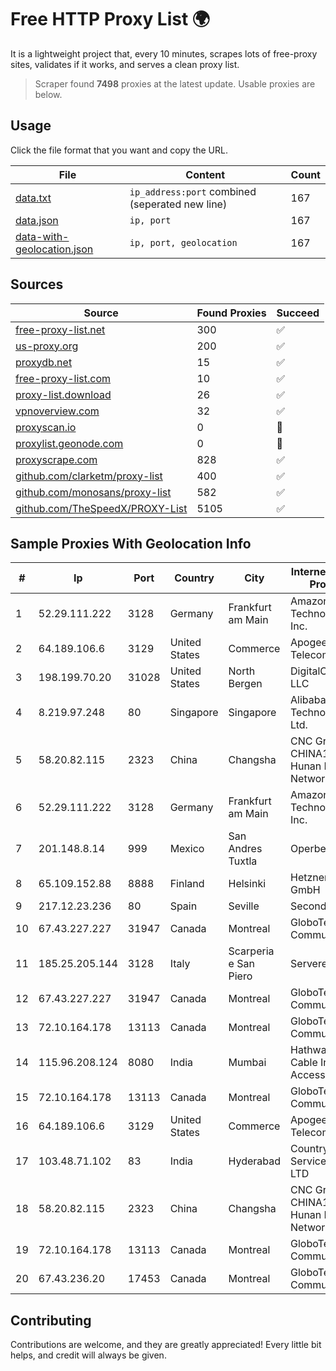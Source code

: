 
# Free HTTP Proxy List 🌍

It is a lightweight project that, every 10 minutes, scrapes lots of free-proxy sites, validates if it works, and serves a clean proxy list.


> Scraper found **7498** proxies at the latest update. Usable proxies are below.

## Usage

Click the file format that you want and copy the URL.


|File|Content|Count|
|----|-------|-----|
|[data.txt](https://raw.githubusercontent.com/themiralay/Proxy-List-World/master/data.txt)|`ip_address:port` combined (seperated new line)|167|
|[data.json](https://raw.githubusercontent.com/themiralay/Proxy-List-World/master/data.json)|`ip, port`|167|
|[data-with-geolocation.json](https://raw.githubusercontent.com/themiralay/Proxy-List-World/master/data-with-geolocation.json)|`ip, port, geolocation`|167|

## Sources

|Source|Found Proxies|Succeed|
|------|-------------|-------|
|[free-proxy-list.net](https://free-proxy-list.net)|300|✅|
|[us-proxy.org](https://www.us-proxy.org)|200|✅|
|[proxydb.net](http://proxydb.net)|15|✅|
|[free-proxy-list.com](https://free-proxy-list.com/?page=&port=&type%5B%5D=http&type%5B%5D=https&up_time=0&search=Search)|10|✅|
|[proxy-list.download](https://www.proxy-list.download/HTTP)|26|✅|
|[vpnoverview.com](https://vpnoverview.com/privacy/anonymous-browsing/free-proxy-servers)|32|✅|
|[proxyscan.io](https://www.proxyscan.io)|0|🚫|
|[proxylist.geonode.com](https://proxylist.geonode.com/api/proxy-list?limit=300&page=1&sort_by=lastChecked&sort_type=desc&protocols=http,https)|0|🚫|
|[proxyscrape.com](https://api.proxyscrape.com/v2/?request=displayproxies&protocol=http&timeout=10000&country=all&ssl=all&anonymity=all)|828|✅|
|[github.com/clarketm/proxy-list](https://raw.githubusercontent.com/clarketm/proxy-list/master/proxy-list-raw.txt)|400|✅|
|[github.com/monosans/proxy-list](https://raw.githubusercontent.com/monosans/proxy-list/main/proxies/http.txt)|582|✅|
|[github.com/TheSpeedX/PROXY-List](https://raw.githubusercontent.com/TheSpeedX/PROXY-List/master/http.txt)|5105|✅|


## Sample Proxies With Geolocation Info

|#|Ip|Port|Country|City|Internet Service Provider|
|-|--|----|-------|----|-------------------------|
|1|52.29.111.222|3128|Germany|Frankfurt am Main|Amazon Technologies Inc.|
|2|64.189.106.6|3129|United States|Commerce|Apogee Telecom Inc.|
|3|198.199.70.20|31028|United States|North Bergen|DigitalOcean, LLC|
|4|8.219.97.248|80|Singapore|Singapore|Alibaba (US) Technology Co., Ltd.|
|5|58.20.82.115|2323|China|Changsha|CNC Group CHINA169 Hunan Province Network|
|6|52.29.111.222|3128|Germany|Frankfurt am Main|Amazon Technologies Inc.|
|7|201.148.8.14|999|Mexico|San Andres Tuxtla|Operbes|
|8|65.109.152.88|8888|Finland|Helsinki|Hetzner Online GmbH|
|9|217.12.23.236|80|Spain|Seville|Secondary Node|
|10|67.43.227.227|31947|Canada|Montreal|GloboTech Communications|
|11|185.25.205.144|3128|Italy|Scarperia e San Piero|Servereasy Italy|
|12|67.43.227.227|31947|Canada|Montreal|GloboTech Communications|
|13|72.10.164.178|13113|Canada|Montreal|GloboTech Communications|
|14|115.96.208.124|8080|India|Mumbai|Hathway IP over Cable Internet Access|
|15|72.10.164.178|13113|Canada|Montreal|GloboTech Communications|
|16|64.189.106.6|3129|United States|Commerce|Apogee Telecom Inc.|
|17|103.48.71.102|83|India|Hyderabad|Country Online Services PVT LTD|
|18|58.20.82.115|2323|China|Changsha|CNC Group CHINA169 Hunan Province Network|
|19|72.10.164.178|13113|Canada|Montreal|GloboTech Communications|
|20|67.43.236.20|17453|Canada|Montreal|GloboTech Communications|



## Contributing

Contributions are welcome, and they are greatly appreciated! Every
little bit helps, and credit will always be given.

